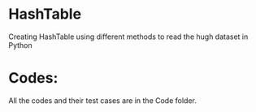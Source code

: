 # HashTable
Creating HashTable using different methods to read the hugh dataset in Python

# Codes:
All the codes and their test cases are in the Code folder.

